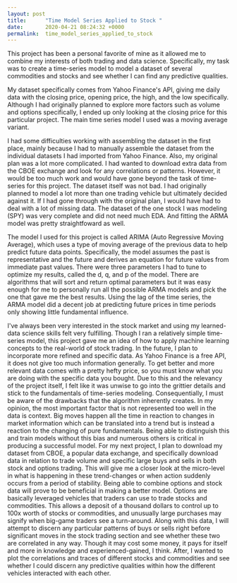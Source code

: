 ```yaml
---
layout: post
title:      "Time Model Series Applied to Stock "
date:       2020-04-21 08:24:32 +0000
permalink:  time_model_series_applied_to_stock
---
```



This project has been a personal favorite of mine as it allowed me to combine my interests of both trading and data science. Specifically, my task was to create a time-series model to model a dataset of several commodities and stocks and see whether I can find any predictive qualities. 

My dataset specifically comes from Yahoo Finance's API, giving me daily data with the closing price, opening price, the high, and the low specifically. Although I had originally planned to explore more factors such as volume and options specifically, I ended up only looking at the closing price for this particular project. The main time series model I used was a moving average variant. 

I had some difficulties working with assembling the dataset in the first place, mainly because I had to manually assemble the dataset from the individual datasets I had imported from Yahoo Finance.  Also, my original plan was a lot more complicated. I had wanted to download extra data from the CBOE exchange and look for any correlations or patterns. However, it would be too much work and would have gone beyond the task of time-series for this project. The dataset itself was not bad. I had originally planned to model a lot more than one trading vehicle but ultimately decided against it. If I had gone through with the original plan, I would have had to deal with a lot of missing data. The dataset of the one stock I was modeling (SPY) was very complete and did not need much EDA. And fitting the ARMA model was pretty straightfoward as well. 

The model I used for this project is called ARIMA (Auto Regressive Moving Average), which uses a type of moving average of the previous data to help predict future data points. Specifically, the model assumes the past is representative and the future and derives an equation for future values from immediate past values. There were three parameters I had to tune to optimize my results, called the d, q, and p of the model. There are algorithms that will sort and return optimal parameters but it was easy enough for me to personally run all the possible ARMA models and pick the one that gave me the best results. Using the lag of the time series, the ARMA model did a decent job at predicting future prices in time periods only showing little fundamental influence.  

I've always been very interested in the stock market and using my learned-data science skills felt very fulfilling. Though I ran a relatively simple time-series model, this project gave me an idea of how to apply machine learning concepts to the real-world of stock trading. In the future, I plan to incorporate more refined and specific data. As Yahoo Finance is a free API, it does not give too  much information generally. To get better and more relevant data comes with a pretty hefty price, so you must know what you are doing with the specific data you bought. Due to this and the relevancy of the project itself, I felt like it was unwise to go into the grittier details and stick to the fundamentals of time-series modeling. Consequentially, I must be aware of the drawbacks that the algorithm inherently creates. In my opinion, the most important factor that is not represented too well in the data is context. Big moves happen all the time in reaction to changes in market information which can be translated into a trend but is instead a reaction to the changing of pure fundamentals. Being able to distinguish this and train models without this bias and numerous others is critical in producing a successful model. For my next project, I plan to download my dataset from CBOE, a popular data exchange, and specifically download data in relation to trade volume and specific large buys and sells in both stock and options trading. This will give me a closer look at the micro-level in what is happening in these trend-changes or when action suddenly occurs from a period of stability. Being able to combine options and stock data will prove to be beneficial in making a better model. Options are basically leveraged vehicles that traders can use to trade stocks and commodities. This allows a deposit of a thousand dollars to control up to 100x worth of stocks or commodities, and unusually large purchases may signify when big-game traders see a turn-around. Along with this data, I will attempt to discern any particular patterns of buys or sells right before significant moves in the stock trading section and see whether these two are correlated in any way. Though it may cost some money, it pays for itself and more in knowledge and experienced-gained, I think. After, I wanted to plot the correlations and traces of different stocks and commodities and see whether I could discern any predictive qualities within how the different vehicles interacted with each other. 

